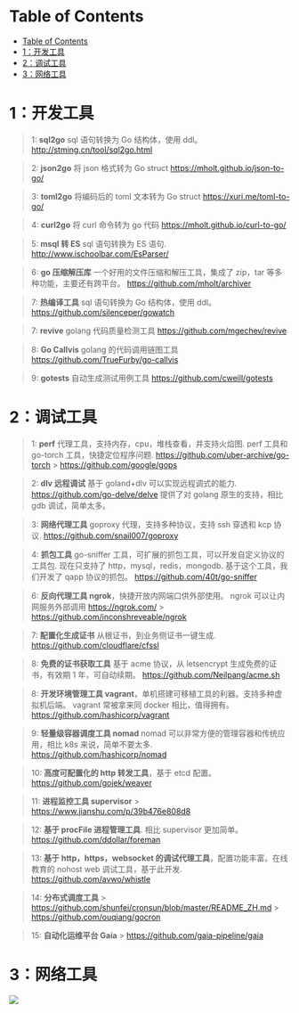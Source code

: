 
# Table of Contents

- [Table of Contents](#table-of-contents)
- [1：开发工具](#1开发工具)
- [2：调试工具](#2调试工具)
- [3：网络工具](#3网络工具)

# 1：开发工具

> 1: **sql2go** sql 语句转换为 Go 结构体，使用 ddl。
> http://stming.cn/tool/sql2go.html

> 2: **json2go** 将 json 格式转为 Go struct
> https://mholt.github.io/json-to-go/

> 3: **toml2go** 将编码后的 toml 文本转为 Go struct
> https://xuri.me/toml-to-go/

> 4: **curl2go** 将 curl 命令转为 go 代码
> https://mholt.github.io/curl-to-go/

> 5: **msql 转 ES** sql 语句转换为 ES 语句.
> http://www.ischoolbar.com/EsParser/

> 6: **go 压缩解压库** 一个好用的文件压缩和解压工具，集成了 zip，tar 等多种功能，主要还有跨平台。
> https://github.com/mholt/archiver

> 7: **热编译工具** sql 语句转换为 Go 结构体，使用 ddl。
> https://github.com/silenceper/gowatch

> 7: **revive** golang 代码质量检测工具
> https://github.com/mgechev/revive

> 8: **Go Callvis** golang 的代码调用链图工具
> https://github.com/TrueFurby/go-callvis

> 9: **gotests** 自动生成测试用例工具
> https://github.com/cweill/gotests

# 2：调试工具

> 1: **perf**
> 代理工具，支持内存，cpu，堆栈查看，并支持火焰图.
> perf 工具和 go-torch 工具，快捷定位程序问题.
> https://github.com/uber-archive/go-torch > https://github.com/google/gops

> 2: **dlv 远程调试**
> 基于 goland+dlv 可以实现远程调式的能力.
> https://github.com/go-delve/delve
> 提供了对 golang 原生的支持，相比 gdb 调试，简单太多。

> 3: **网络代理工具**
> goproxy 代理，支持多种协议，支持 ssh 穿透和 kcp 协议.
> https://github.com/snail007/goproxy

> 4: **抓包工具**
> go-sniffer 工具，可扩展的抓包工具，可以开发自定义协议的工具包. 现在只支持了 http，mysql，redis，mongodb.
> 基于这个工具，我们开发了 qapp 协议的抓包。
> https://github.com/40t/go-sniffer

> 6: **反向代理工具 ngrok**，快捷开放内网端口供外部使用。
> ngrok 可以让内网服务外部调用
> https://ngrok.com/ > https://github.com/inconshreveable/ngrok

> 7: **配置化生成证书**
> 从根证书，到业务侧证书一键生成.
> https://github.com/cloudflare/cfssl

> 8: **免费的证书获取工具**
> 基于 acme 协议，从 letsencrypt 生成免费的证书，有效期 1 年，可自动续期。
> https://github.com/Neilpang/acme.sh

> 8: **开发环境管理工具 vagrant**，单机搭建可移植工具的利器。支持多种虚拟机后端。
> vagrant 常被拿来同 docker 相比，值得拥有。
> https://github.com/hashicorp/vagrant

> 9: **轻量级容器调度工具 nomad**
> nomad 可以非常方便的管理容器和传统应用，相比 k8s 来说，简单不要太多.
> https://github.com/hashicorp/nomad

> 10: **高度可配置化的 http 转发工具**，基于 etcd 配置。
> https://github.com/gojek/weaver

> 11: **进程监控工具 supervisor** > https://www.jianshu.com/p/39b476e808d8

> 12: **基于 procFile 进程管理工具**. 相比 supervisor 更加简单。
> https://github.com/ddollar/foreman

> 13: **基于 http，https，websocket 的调试代理工具**，配置功能丰富。在线教育的 nohost web 调试工具，基于此开发.
> https://github.com/avwo/whistle

> 14: **分布式调度工具** > https://github.com/shunfei/cronsun/blob/master/README_ZH.md > https://github.com/ouqiang/gocron

> 15: **自动化运维平台 Gaia** > https://github.com/gaia-pipeline/gaia

# 3：网络工具

![](https://i0.hdslb.com/bfs/album/012a0b147350aeafa4f92fe5f197d71641018b2e.jpg)
